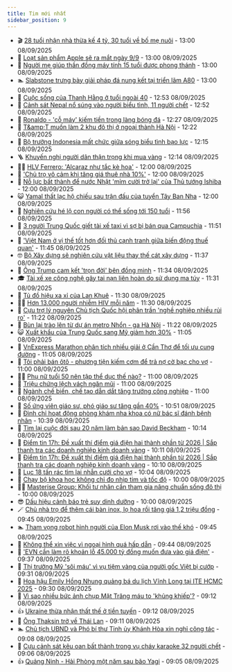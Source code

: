 ```yaml
---
title: Tim mới nhất
sidebar_position: 9
---
```


<!-- vnexpress-tin-moi-nhat:START -->
- 🎬 [28 tuổi nhận nhà thừa kế 4 tỷ, 30 tuổi về bố mẹ nuôi](https://vnexpress.net/thua-ke-ke-vi-thua-ke-the-vi-thua-ke-khong-co-di-chuc-thua-ke-theo-di-chuc-28-tuoi-nhan-nha-thua-ke-4-ty-30-tuoi-ve-bo-me-nuoi-4936583.html) - 13:00 08/09/2025
- 🐎 [Loạt sản phẩm Apple sẽ ra mắt ngày 9/9](https://vnexpress.net/loat-san-pham-apple-se-ra-mat-ngay-9-9-4936543.html) - 13:00 08/09/2025
- 🦍 [Người mẹ giúp thần đồng máy tính 15 tuổi được phong thánh](https://vnexpress.net/nguoi-me-giup-than-dong-may-tinh-15-tuoi-duoc-phong-thanh-4936503.html) - 13:00 08/09/2025
- 🏊 [Slabstone trưng bày giải pháp đá nung kết tại triển lãm A80](https://vnexpress.net/slabstone-trung-bay-giai-phap-da-nung-ket-tai-trien-lam-a80-4932527.html) - 13:00 08/09/2025
- 🎊 [Cuộc sống của Thanh Hằng ở tuổi ngoài 40](https://vnexpress.net/cuoc-song-cua-thanh-hang-o-tuoi-ngoai-40-4936615.html) - 12:53 08/09/2025
- 🎃 [Cảnh sát Nepal nổ súng vào người biểu tình, 11 người chết](https://vnexpress.net/canh-sat-nepal-no-sung-vao-nguoi-bieu-tinh-11-nguoi-chet-4936677.html) - 12:52 08/09/2025
- 🧰 [Ronaldo - &#39;cỗ máy&#39; kiếm tiền trong làng bóng đá](https://vnexpress.net/ronaldo-co-may-kiem-tien-trong-lang-bong-da-4899549.html) - 12:27 08/09/2025
- 🔭 [T&amp;amp;T muốn làm 2 khu đô thị ở ngoại thành Hà Nội](https://vnexpress.net/t-t-muon-lam-2-khu-do-thi-o-ngoai-thanh-ha-noi-4936665.html) - 12:22 08/09/2025
- 🫶 [Bộ trưởng Indonesia mất chức giữa sóng biểu tình bạo lực](https://vnexpress.net/bo-truong-indonesia-mat-chuc-giua-song-bieu-tinh-bao-luc-4936676.html) - 12:15 08/09/2025
- 🪜 [Khuyến nghị người dân thận trọng khi mua vàng](https://vnexpress.net/khuyen-nghi-nguoi-dan-than-trong-khi-mua-vang-4936654.html) - 12:14 08/09/2025
- 👨‍🏫 [HLV Ferrero: &#39;Alcaraz như tắc kè hoa&#39;](https://vnexpress.net/hlv-ferrero-alcaraz-nhu-tac-ke-hoa-4936629.html) - 12:00 08/09/2025
- 🎊 [&#39;Chủ trọ vô cảm khi tăng giá thuê nhà 10%&#39;](https://vnexpress.net/tang-gia-thue-nha-hang-nam-tang-gia-thue-nha-bat-hop-ly-nha-tro-sinh-vien-gan-day-tang-gia-thue-tro-chu-tro-vo-cam-khi-tang-gia-thue-nha-10-4936514.html) - 12:00 08/09/2025
- 🎊 [Nỗ lực bất thành để nước Nhật &#39;mỉm cười trở lại&#39; của Thủ tướng Ishiba](https://vnexpress.net/no-luc-bat-thanh-de-nuoc-nhat-mim-cuoi-tro-lai-cua-thu-tuong-ishiba-4936300.html) - 12:00 08/09/2025
- 😺 [Yamal thất lạc hộ chiếu sau trận đấu của tuyển Tây Ban Nha](https://vnexpress.net/yamal-that-lac-ho-chieu-sau-tran-dau-cua-tuyen-tay-ban-nha-4936612.html) - 12:00 08/09/2025
- 🐘 [Nghiên cứu hé lộ con người có thể sống tới 150 tuổi](https://vnexpress.net/nghien-cuu-he-lo-con-nguoi-co-the-song-toi-150-tuoi-4936656.html) - 11:56 08/09/2025
- 🌁 [3 người Trung Quốc giết tài xế taxi vì sợ bị bán qua Campuchia](https://vnexpress.net/3-nguoi-trung-quoc-giet-tai-xe-taxi-vi-so-bi-ban-qua-campuchia-4936653.html) - 11:51 08/09/2025
- 🐲 [&#39;Việt Nam ở vị thế tốt hơn đối thủ cạnh tranh giữa biến động thuế quan&#39;](https://vnexpress.net/viet-nam-o-vi-the-tot-hon-doi-thu-canh-tranh-giua-bien-dong-thue-quan-4936626.html) - 11:45 08/09/2025
- 🤓 [Bộ Xây dựng sẽ nghiên cứu vật liệu thay thế cát xây dựng](https://vnexpress.net/bo-xay-dung-se-nghien-cuu-vat-lieu-thay-the-cat-xay-dung-4936585.html) - 11:37 08/09/2025
- 💪 [Ông Trump cam kết &#39;trọn đời&#39; bên đồng minh](https://vnexpress.net/ong-trump-cam-ket-tron-doi-ben-dong-minh-4936573.html) - 11:34 08/09/2025
- 🎓 [Tài xế xe công nghệ gây tai nạn liên hoàn do sử dụng ma túy](https://vnexpress.net/tai-xe-xe-cong-nghe-gay-tai-nan-lien-hoan-do-su-dung-ma-tuy-4936603.html) - 11:31 08/09/2025
- 🫣 [Tủ đồ hiệu xa xỉ của Lan Khuê](https://vnexpress.net/tu-do-hieu-xa-xi-cua-lan-khue-4935184.html) - 11:30 08/09/2025
- 🧑‍💻 [Hơn 13.000 người nhiễm HIV mỗi năm](https://vnexpress.net/hon-13-000-nguoi-nhiem-hiv-moi-nam-4936428.html) - 11:30 08/09/2025
- 🐲 [Cựu trợ lý nguyên Chủ tịch Quốc hội phân trần &#39;nghề nghiệp nhiều rủi ro&#39;](https://vnexpress.net/cuu-tro-ly-nguyen-chu-tich-quoc-hoi-phan-tran-nghe-nghiep-nhieu-rui-ro-4936632.html) - 11:22 08/09/2025
- 🌝 [Bùn lại trào lên từ dự án metro Nhổn - ga Hà Nội](https://vnexpress.net/bun-lai-trao-len-tu-du-an-metro-nhon-ga-ha-noi-4936666.html) - 11:22 08/09/2025
- 😺 [Xuất khẩu của Trung Quốc sang Mỹ giảm hơn 30%](https://vnexpress.net/xuat-khau-cua-trung-quoc-sang-my-giam-hon-30-4936515.html) - 11:05 08/09/2025
- 🐎 [VnExpress Marathon phân tích nhiều giải ở Cần Thơ để tối ưu cung đường](https://vnexpress.net/vnexpress-marathon-phan-tich-nhieu-giai-o-can-tho-de-toi-uu-cung-duong-4936370.html) - 11:05 08/09/2025
- 🎡 [Tôi phải bán ôtô - phương tiện kiếm cơm để trả nợ cờ bạc cho vợ](https://vnexpress.net/toi-phai-ban-oto-phuong-tien-kiem-com-de-tra-no-co-bac-cho-vo-4936657.html) - 11:00 08/09/2025
- 👨‍🏫 [Phụ nữ tuổi 50 nên tập thể dục thế nào?](https://vnexpress.net/phu-nu-tuoi-50-nen-tap-the-duc-the-nao-4936579.html) - 11:00 08/09/2025
- 🦆 [Triệu chứng lệch vách ngăn mũi](https://vnexpress.net/trieu-chung-lech-vach-ngan-mui-4936384.html) - 11:00 08/09/2025
- 🚦 [Ngành chế biến, chế tạo dẫn dắt tăng trưởng công nghiệp](https://vnexpress.net/nganh-che-bien-che-tao-dan-dat-tang-truong-cong-nghiep-4936249.html) - 11:00 08/09/2025
- 💫 [Số ứng viên giáo sư, phó giáo sư tăng gần 40%](https://vnexpress.net/danh-sach-933-ung-vien-giao-su-pho-giao-su-nam-2025-4936655.html) - 10:51 08/09/2025
- 🎉 [Đình chỉ hoạt động phòng khám nha khoa có nữ bác sĩ đánh bệnh nhân](https://vnexpress.net/dinh-chi-phong-kham-nha-khoa-co-nu-bac-si-danh-benh-nhan-4936637.html) - 10:39 08/09/2025
- 🌋 [Tìm lại cuộc đời sau 20 năm làm bản sao David Beckham](https://vnexpress.net/tim-lai-cuoc-doi-sau-20-nam-lam-ban-sao-david-beckham-4936506.html) - 10:14 08/09/2025
- 🤖 [Điểm tin 17h: Đề xuất thí điểm giá điện hai thành phần từ 2026 | Sắp thanh tra các doanh nghiệp kinh doanh vàng](https://vnexpress.net/diem-tin-17h-de-xuat-thi-diem-gia-dien-hai-thanh-phan-tu-2026-sap-thanh-tra-cac-doanh-nghiep-kinh-doanh-vang-4936646.html) - 10:11 08/09/2025
- 🦏 [Điểm tin 17h: Đề xuất thí điểm giá điện hai thành phần từ 2026 | Sắp thanh tra các doanh nghiệp kinh doanh vàng](https://vnexpress.net/diem-tin-17h-de-xuat-thi-diem-gia-dien-hai-thanh-phan-tu-2026-sap-thanh-tra-cac-doanh-nghiep-kinh-doanh-vang-4936643.html) - 10:10 08/09/2025
- 🦩 [Lục 18 tấn rác tìm lại nhẫn cưới cho vợ](https://vnexpress.net/luc-18-tan-rac-tim-lai-nhan-cuoi-cho-vo-4936572.html) - 10:04 08/09/2025
- 👺 [Chạy bộ khoa học không chỉ đo nhịp tim và tốc độ](https://vnexpress.net/chay-bo-khoa-hoc-khong-chi-do-nhip-tim-va-toc-do-4925532.html) - 10:00 08/09/2025
- 🧑‍🏫 [Masterise Group: Khối tư nhân cần tham gia nâng chuẩn sống đô thị](https://vnexpress.net/masterise-group-khoi-tu-nhan-can-tham-gia-nang-chuan-song-do-thi-4936627.html) - 10:00 08/09/2025
- 😎 [Dấu hiệu cảnh báo trẻ suy dinh dưỡng](https://vnexpress.net/dau-hieu-canh-bao-tre-suy-dinh-duong-4936446.html) - 10:00 08/09/2025
- 🪄 [Chủ nhà trọ để thêm cái bàn inox, lọ hoa rồi tăng giá 1,2 triệu đồng](https://vnexpress.net/nha-tro-gia-tot-cho-tot-gan-trung-tam-tphcm-ha-noi-2025-gia-nha-tro-tang-cao-4936553.html) - 09:45 08/09/2025
- 🏊 [Tham vọng robot hình người của Elon Musk rơi vào thế khó](https://vnexpress.net/tham-vong-robot-hinh-nguoi-cua-elon-musk-roi-vao-the-kho-4936508.html) - 09:45 08/09/2025
- 💃 [Không thể xin việc vì ngoại hình quá hấp dẫn](https://vnexpress.net/khong-the-xin-viec-vi-ngoai-hinh-qua-hap-dan-4936416.html) - 09:44 08/09/2025
- 🦆 [&#39;EVN cần làm rõ khoản lỗ 45.000 tỷ đồng muốn đưa vào giá điện&#39;](https://vnexpress.net/evn-can-lam-ro-khoan-lo-45-000-ty-dong-muon-dua-vao-gia-dien-4936260.html) - 09:37 08/09/2025
- 🎊 [Thị trưởng Mỹ &#39;sôi máu&#39; vì vụ tiệm vàng của người gốc Việt bị cướp](https://vnexpress.net/thi-truong-my-soi-mau-vi-vu-tiem-vang-cua-nguoi-goc-viet-bi-cuop-4936580.html) - 09:31 08/09/2025
- 👺 [Hoa hậu Emily Hồng Nhung quảng bá du lịch Vĩnh Long tại ITE HCMC 2025](https://vnexpress.net/hoa-hau-emily-hong-nhung-quang-ba-du-lich-vinh-long-tai-ite-hcmc-2025-4936604.html) - 09:30 08/09/2025
- 🎡 [Vì sao nhiều bức ảnh chụp Mặt Trăng máu to &#39;khủng khiếp&#39;?](https://vnexpress.net/cach-chup-anh-mat-trang-mat-trang-mau-khi-nao-4936571.html) - 09:12 08/09/2025
- 👍 [Ukraine thừa nhận thất thế ở tiền tuyến](https://vnexpress.net/ukraine-thua-nhan-that-the-o-tien-tuyen-4936538.html) - 09:12 08/09/2025
- 🐎 [Ông Thaksin trở về Thái Lan](https://vnexpress.net/ong-thaksin-tro-ve-thai-lan-4936564.html) - 09:11 08/09/2025
- 🏊 [Chủ tịch UBND và Phó bí thư Tỉnh ủy Khánh Hòa xin nghỉ công tác](https://vnexpress.net/chu-tich-ubnd-va-pho-bi-thu-tinh-uy-khanh-hoa-xin-nghi-cong-tac-4936595.html) - 09:08 08/09/2025
- 🦩 [Cựu cảnh sát kêu oan bất thành trong vụ cháy karaoke 32 người chết](https://vnexpress.net/cuu-canh-sat-keu-oan-bat-thanh-trong-vu-chay-karaoke-32-nguoi-chet-4936563.html) - 09:06 08/09/2025
- 👍 [Quảng Ninh - Hải Phòng một năm sau bão Yagi](https://vnexpress.net/quang-ninh-hai-phong-mot-nam-sau-bao-yagi-4936381.html) - 09:05 08/09/2025<!-- vnexpress-tin-moi-nhat:END -->
